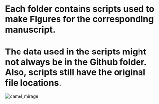 # Each folder contains scripts used to make Figures for the corresponding manuscript. 

# The data used in the scripts might not always be in the Github folder. Also, scripts still have the original file locations.
![camel_mirage](https://user-images.githubusercontent.com/44290475/192498307-db506e3a-d97c-4d8e-9e40-9e64800ca638.jpg)
